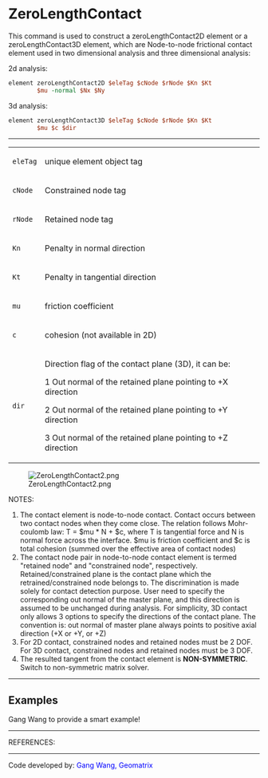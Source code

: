 # ZeroLengthContact

This command is used to construct a zeroLengthContact2D element or a
zeroLengthContact3D element, which are Node-to-node frictional contact
element used in two dimensional analysis and three dimensional
analysis:

<p>2d analysis:</p>

```tcl
element zeroLengthContact2D $eleTag $cNode $rNode $Kn $Kt
        $mu -normal $Nx $Ny
```
<p>3d analysis:</p>

```tcl
element zeroLengthContact3D $eleTag $cNode $rNode $Kn $Kt
        $mu $c $dir
```
<hr />
<table>
<tbody>
<tr class="odd">
<td><code class="parameter-table-variable">eleTag</code></td>
<td><p>unique element object tag</p></td>
</tr>
<tr class="even">
<td><code class="parameter-table-variable">cNode</code></td>
<td><p>Constrained node tag</p></td>
</tr>
<tr class="odd">
<td><code class="parameter-table-variable">rNode</code></td>
<td><p>Retained node tag</p></td>
</tr>
<tr class="even">
<td><code class="parameter-table-variable">Kn</code></td>
<td><p>Penalty in normal direction</p></td>
</tr>
<tr class="odd">
<td><code class="parameter-table-variable">Kt</code></td>
<td><p>Penalty in tangential direction</p></td>
</tr>
<tr class="even">
<td><code class="parameter-table-variable">mu</code></td>
<td><p>friction coefficient</p></td>
</tr>
<tr class="odd">
<td><code class="parameter-table-variable">c</code></td>
<td><p>cohesion (not available in 2D)</p></td>
</tr>
<tr class="even">
<td><code class="parameter-table-variable">dir</code></td>
<td><p>Direction flag of the contact plane (3D), it can be:</p>
<p>1 Out normal of the retained plane pointing to +X direction</p>
<p>2 Out normal of the retained plane pointing to +Y direction</p>
<p>3 Out normal of the retained plane pointing to +Z direction</p></td>
</tr>
</tbody>
</table>
<figure>
<img src="/OpenSeesRT/contrib/static/ZeroLengthContact2.png" title="ZeroLengthContact2.png"
alt="ZeroLengthContact2.png" />
<figcaption aria-hidden="true">ZeroLengthContact2.png</figcaption>
</figure>
<p>NOTES:</p>
<ol>
<li>The contact element is node-to-node contact. Contact occurs between
two contact nodes when they come close. The relation follows
Mohr-coulomb law: T = $mu * N + $c, where T is tangential force and N is
normal force across the interface. $mu is friction coefficient and $c is
total cohesion (summed over the effective area of contact nodes)</li>
<li>The contact node pair in node-to-node contact element is termed
"retained node" and "constrained node", respectively.
Retained/constrained plane is the contact plane which the
retrained/constrained node belongs to. The discrimination is made solely
for contact detection purpose. User need to specify the corresponding
out normal of the master plane, and this direction is assumed to be
unchanged during analysis. For simplicity, 3D contact only allows 3
options to specify the directions of the contact plane. The convention
is: out normal of master plane always points to positive axial direction
(+X or +Y, or +Z)</li>
<li>For 2D contact, constrained nodes and retained nodes must be 2 DOF.
For 3D contact, constrained nodes and retained nodes must be 3 DOF.</li>
<li>The resulted tangent from the contact element is
<strong>NON-SYMMETRIC</strong>. Switch to non-symmetric matrix
solver.</li>
</ol>
<hr />

## Examples

<p>Gang Wang to provide a smart example!</p>
<hr />
<p>REFERENCES:</p>
<hr />

<p>Code developed by: <span style="color:blue"> Gang Wang, Geomatrix</span></p>
